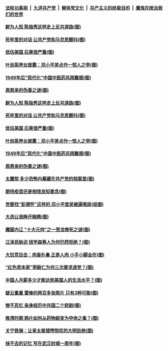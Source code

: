 ####  [法轮功真相](../../../../basic/blob/master/README.md?t=01281901) &nbsp;|&nbsp; [九评共产党](../../../../9ping.md/blob/master/README.md?t=01281901) &nbsp;|&nbsp; [解体党文化](../../../../jtdwh.md/blob/master/README.md?t=01281901)  &nbsp;|&nbsp; [共产主义的终极目的](../../../../gczydzjmd.md/blob/master/README.md?t=01281901) &nbsp;|&nbsp; [魔鬼在统治我们的世界](../../../../mgztzwmdsj.md/blob/master/README.md?t=01281901) 

#### [鲜为人知 陈独秀这样走上反共道路(图)](../pages/p6/960579.md?t=01281901) 

#### [死牢里的对话 让共产党和马克思颤抖(图)](../pages/p6/960066.md?t=01281901) 

#### [低估美国 后果很严重(图)](../pages/p6/960251.md?t=01281901) 

#### [叶剑英养女披露：邓小平差点作一惊人之举(图)](../pages/p6/960054.md?t=01281901) 

#### [1949年后“现代化”中国中医药风雨飘摇(图)](../pages/p6/959342.md?t=01281901) 

#### [周恩来的伪善之谜(图)](../pages/p6/960240.md?t=01281901) 

#### [鲜为人知 陈独秀这样走上反共道路(图)](../pages/p6/960579.md?t=01281901) 

#### [死牢里的对话 让共产党和马克思颤抖(图)](../pages/p6/960066.md?t=01281901) 

#### [低估美国 后果很严重(图)](../pages/p6/960251.md?t=01281901) 

#### [叶剑英养女披露：邓小平差点作一惊人之举(图)](../pages/p6/960054.md?t=01281901) 

#### [1949年后“现代化”中国中医药风雨飘摇(图)](../pages/p6/959342.md?t=01281901) 

#### [周恩来的伪善之谜(图)](../pages/p6/960240.md?t=01281901) 

#### [太震惊 多少恐怖内幕藏在共产党的档案里(图)](../pages/p6/960042.md?t=01281901) 

#### [期待疫苗还是相信良知善念(图)](../pages/p6/960188.md?t=01281901) 

#### [党要找“彭德怀”这样的 邓小平堂弟被逼喝尿(组图)](../pages/p6/960112.md?t=01281901) 

#### [大选让我睁开眼睛(图)](../pages/p6/960187.md?t=01281901) 

#### [魔窟内讧 “十大元帅”之一贺龙惨死之谜(图)](../pages/p6/958119.md?t=01281901) 

#### [江泽民胁迫 钱学森等人为何仍然拒绝？(图)](../pages/p6/960103.md?t=01281901) 

#### [大饥荒目击：肉香扑鼻 正是人肉 小手小脚全在(图)](../pages/p6/959236.md?t=01281901) 

#### [“红色资本家”荣毅仁为何三次要求退党？(图)](../pages/p6/959341.md?t=01281901) 

#### [中国人月薪多少才能达到美国人的生活水平？(图)](../pages/p6/958929.md?t=01281901) 

#### [疑云重重 雷锋的两百多张照片 只有3种可能(图)](../pages/p6/958812.md?t=01281901) 

#### [惨不忍忆 亲身经历中共国二个悲剧(图)](../pages/p6/960026.md?t=01281901) 

#### [晚清时期 鸦片如何从药物蜕变为夺命之毒？(图)](../pages/p6/958371.md?t=01281901) 

#### [关宁铁骑：让皇太极错愕惊叹的大明劲旅(图)](../pages/p6/959238.md?t=01281901) 

#### [抹不去的记忆 写在武汉封城一周年(图)](../pages/p6/959907.md?t=01281901) 

